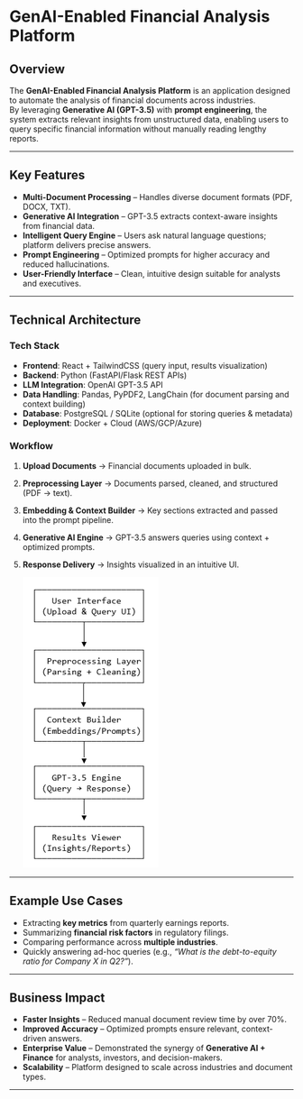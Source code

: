 # GenAI-Enabled Financial Analysis Platform  

##  Overview  
The **GenAI-Enabled Financial Analysis Platform** is an application designed to automate the analysis of financial documents across industries.  
By leveraging **Generative AI (GPT-3.5)** with **prompt engineering**, the system extracts relevant insights from unstructured data, enabling users to query specific financial information without manually reading lengthy reports.  

---

## Key Features  
-  **Multi-Document Processing** – Handles diverse document formats (PDF, DOCX, TXT).  
-  **Generative AI Integration** – GPT-3.5 extracts context-aware insights from financial data.  
-  **Intelligent Query Engine** – Users ask natural language questions; platform delivers precise answers.  
-  **Prompt Engineering** – Optimized prompts for higher accuracy and reduced hallucinations.  
-  **User-Friendly Interface** – Clean, intuitive design suitable for analysts and executives.  

---

##  Technical Architecture  

###  Tech Stack  
- **Frontend**: React + TailwindCSS (query input, results visualization)  
- **Backend**: Python (FastAPI/Flask REST APIs)  
- **LLM Integration**: OpenAI GPT-3.5 API  
- **Data Handling**: Pandas, PyPDF2, LangChain (for document parsing and context building)  
- **Database**: PostgreSQL / SQLite (optional for storing queries & metadata)  
- **Deployment**: Docker + Cloud (AWS/GCP/Azure)  

###  Workflow  
1. **Upload Documents** → Financial documents uploaded in bulk.  
2. **Preprocessing Layer** → Documents parsed, cleaned, and structured (PDF → text).  
3. **Embedding & Context Builder** → Key sections extracted and passed into the prompt pipeline.  
4. **Generative AI Engine** → GPT-3.5 answers queries using context + optimized prompts.  
5. **Response Delivery** → Insights visualized in an intuitive UI.  

    ![workflow](resources/workflow.png)

---

##  Example Use Cases  
- Extracting **key metrics** from quarterly earnings reports.  
- Summarizing **financial risk factors** in regulatory filings.  
- Comparing performance across **multiple industries**.  
- Quickly answering ad-hoc queries (e.g., *“What is the debt-to-equity ratio for Company X in Q2?”*).  

---

##  Business Impact  
-  **Faster Insights** – Reduced manual document review time by over 70%.  
-  **Improved Accuracy** – Optimized prompts ensure relevant, context-driven answers.  
-  **Enterprise Value** – Demonstrated the synergy of **Generative AI + Finance** for analysts, investors, and decision-makers.  
-  **Scalability** – Platform designed to scale across industries and document types.  

---